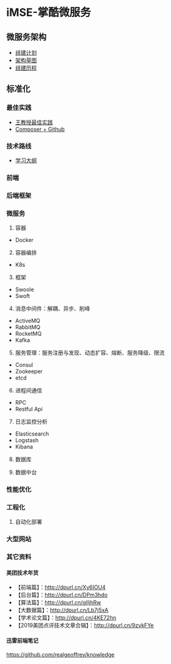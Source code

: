 # iMSE-掌酷微服务
## 微服务架构
+ [组建计划](https://github.com/iyouling/iMSE-instruction/blob/master/iMSE-plan2020.md)
+ [架构草图](https://github.com/iyouling/iMSE-instruction/blob/master/2020-iMSE.jpg)
+ [组建历程](https://github.com/iyouling/iMSE-instruction/blob/master/iMSE-memo.md)

## 标准化
### 最佳实践
+ [王教授最佳实践](https://github.com/iyouling/iMSE-instruction/blob/master/iMSE-DevOps.md)
+ [Composer + Github](https://github.com/iyouling/iMSE-instruction/blob/master/iMSE-std-composer.md)

### 技术路线
+ [学习大纲](https://github.com/iyouling/iMSE-instruction/blob/master/iMSE-TechStack.md)

### 前端

### 后端框架

### 微服务
1. 容器
+ Docker

2. 容器编排
+ K8s

3. 框架
+ Swoole
+ Swoft

4. 消息中间件：解耦、异步、削峰
+ ActiveMQ
+ RabbitMQ
+ RocketMQ
+ Kafka

5. 服务管理：服务注册与发现、动态扩容、熔断、服务降级、限流
+ Consul
+ Zookeeper
+ etcd

6. 进程间通信
+ RPC
+ Restful Api

7. 日志监控分析
+ Elasticsearch
+ Logstash
+ Kibana

8. 数据库

9. 数据中台


### 性能优化

### 工程化
1. 自动化部署

### 大型网站

### 其它资料
#### 美团技术年货
+ 【前端篇】：http://dpurl.cn/Xy6IOU4
+ 【后台篇】：http://dpurl.cn/DPm3hdo
+ 【算法篇】：http://dpurl.cn/gIIjhRw
+ 【大数据篇】：http://dpurl.cn/Lb7j5xA
+ 【学术论文篇】：http://dpurl.cn/4KE72hn
+ 【2019美团点评技术文章合辑】：http://dpurl.cn/9zvkFYe

#### 迅雷前端笔记
https://github.com/realgeoffrey/knowledge
